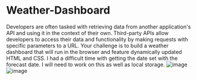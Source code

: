 # Weather-Dashboard
Developers are often tasked with retrieving data from another application's API and using it in the context of their own. Third-party APIs allow developers to access their data and functionality by making requests with specific parameters to a URL. Your challenge is to build a weather dashboard that will run in the browser and feature dynamically updated HTML and CSS.
I had a difficult time with getting the date set with the forecast date. I will need to work on this as well as local storage.
![image](https://user-images.githubusercontent.com/74886597/106368082-fe303500-6314-11eb-8282-1aa232443c16.png)
![image](https://user-images.githubusercontent.com/74886597/106368196-e4dbb880-6315-11eb-8f80-4c154e69c66f.png)
